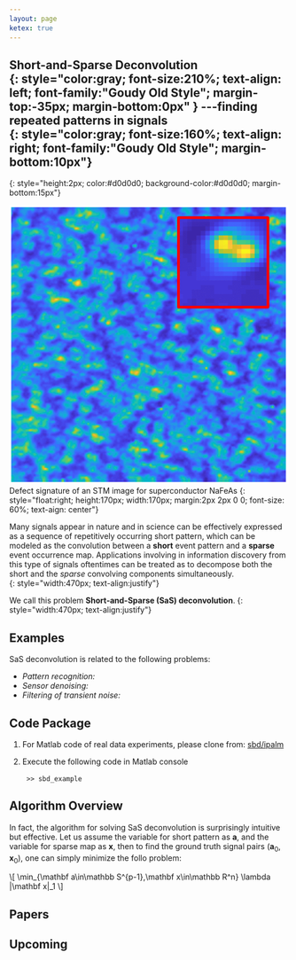 ```yaml
---
layout: page
ketex: true
---
```



**Short-and-Sparse Deconvolution**  
{: style="color:gray; font-size:210%; text-align: left; font-family:"Goudy Old Style"; margin-top:-35px; margin-bottom:0px" }
---finding repeated patterns in signals  
{: style="color:gray; font-size:160%; text-align: right; font-family:"Goudy Old Style"; margin-bottom:10px"}
------------------------------------------------------------
{: style="height:2px; color:#d0d0d0; background-color:#d0d0d0; margin-bottom:15px"}


![fig1](/assets/fig_realdata_rec.png)
Defect signature of an STM image for superconductor NaFeAs
{: style="float:right; height:170px; width:170px; margin:2px 2px 0 0; font-size: 60%; text-aign: center"}

Many signals appear in nature and in science can be effectively expressed as a sequence of repetitively occurring short pattern, which can be modeled as the convolution between a **short** event pattern and a **sparse** event occurrence map. Applications involving in information discovery from this type of signals oftentimes can be treated as to decompose both the short and the *sparse* convolving components simultaneously.  
{: style="width:470px; text-align:justify"}

We call this problem **Short-and-Sparse (SaS) deconvolution**.
{: style="width:470px; text-align:justify"}


## Examples ##
SaS deconvolution is related to the following problems:
* *Pattern recognition:*
* *Sensor denoising:*
* *Filtering of transient noise:* 


## Code Package ##
1. For Matlab code of real data experiments, please clone from: [sbd/ipalm](https://github.com/sbdsphere/sbd-ipalm)
2. Execute the following code in Matlab console  

		>> sbd_example


## Algorithm Overview ##
In fact, the algorithm for solving SaS deconvolution is surprisingly intuitive but effective. Let us assume the variable for short pattern as $\mathbf a$, and the variable for sparse map as $\mathbf x$, then to find the ground truth signal pairs $(\mathbf a_0, \mathbf x_0)$, one can simply minimize the follo problem:

\\[ \min_{\mathbf a\in\mathbb S^{p-1},\mathbf x\in\mathbb R^n} \lambda \|\mathbf x\|_1 \\]


## Papers ##

## Upcoming ##

